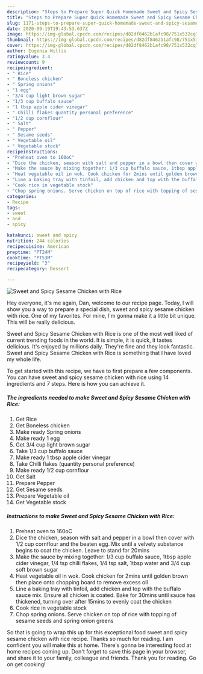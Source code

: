 ```yaml
---
description: "Steps to Prepare Super Quick Homemade Sweet and Spicy Sesame Chicken with Rice"
title: "Steps to Prepare Super Quick Homemade Sweet and Spicy Sesame Chicken with Rice"
slug: 1171-steps-to-prepare-super-quick-homemade-sweet-and-spicy-sesame-chicken-with-rice
date: 2020-09-19T19:43:53.637Z
image: https://img-global.cpcdn.com/recipes/d82df8462b1afc98/751x532cq70/sweet-and-spicy-sesame-chicken-with-rice-recipe-main-photo.jpg
thumbnail: https://img-global.cpcdn.com/recipes/d82df8462b1afc98/751x532cq70/sweet-and-spicy-sesame-chicken-with-rice-recipe-main-photo.jpg
cover: https://img-global.cpcdn.com/recipes/d82df8462b1afc98/751x532cq70/sweet-and-spicy-sesame-chicken-with-rice-recipe-main-photo.jpg
author: Eugenia Willis
ratingvalue: 3.4
reviewcount: 9
recipeingredient:
- " Rice"
- " Boneless chicken"
- " Spring onions"
- "1 egg"
- "3/4 cup light brown sugar"
- "1/3 cup buffalo sauce"
- "1 tbsp apple cider vinegar"
- " Chilli flakes quantity personal preference"
- "1/2 cup cornflour"
- " Salt"
- " Pepper"
- " Sesame seeds"
- " Vegetable oil"
- " Vegetable stock"
recipeinstructions:
- "Preheat oven to 160oC"
- "Dice the chicken, season with salt and pepper in a bowl then cover with 1/2 cup cornflour and the beaten egg. Mix until a velvety substance begins to coat the chicken. Leave to stand for 20mins"
- "Make the sauce by mixing together: 1/3 cup buffalo sauce, 1tbsp apple cider vinegar, 1/4 tsp chilli flakes, 1/4 tsp salt, 1tbsp water and 3/4 cup soft brown sugar"
- "Heat vegetable oil in wok. Cook chicken for 2mins until golden brown then place onto chopping board to remove excess oil"
- "Line a baking tray with tinfoil, add chicken and top with the buffalo sauce mix. Ensure all chicken is coated. Bake for 30mins until sauce has thickened, turning over after 15mins to evenly coat the chicken"
- "Cook rice in vegetable stock"
- "Chop spring onions. Serve chicken on top of rice with topping of sesame seeds and spring onion greens"
categories:
- Recipe
tags:
- sweet
- and
- spicy

katakunci: sweet and spicy 
nutrition: 244 calories
recipecuisine: American
preptime: "PT24M"
cooktime: "PT53M"
recipeyield: "3"
recipecategory: Dessert

---
```



![Sweet and Spicy Sesame Chicken with Rice](https://img-global.cpcdn.com/recipes/d82df8462b1afc98/751x532cq70/sweet-and-spicy-sesame-chicken-with-rice-recipe-main-photo.jpg)

Hey everyone, it's me again, Dan, welcome to our recipe page. Today, I will show you a way to prepare a special dish, sweet and spicy sesame chicken with rice. One of my favorites. For mine, I'm gonna make it a little bit unique. This will be really delicious.

Sweet and Spicy Sesame Chicken with Rice is one of the most well liked of current trending foods in the world. It is simple, it is quick, it tastes delicious. It's enjoyed by millions daily. They're fine and they look fantastic. Sweet and Spicy Sesame Chicken with Rice is something that I have loved my whole life.




To get started with this recipe, we have to first prepare a few components. You can have sweet and spicy sesame chicken with rice using 14 ingredients and 7 steps. Here is how you can achieve it.

<!--inarticleads1-->

##### The ingredients needed to make Sweet and Spicy Sesame Chicken with Rice:

1. Get  Rice
1. Get  Boneless chicken
1. Make ready  Spring onions
1. Make ready 1 egg
1. Get 3/4 cup light brown sugar
1. Take 1/3 cup buffalo sauce
1. Make ready 1 tbsp apple cider vinegar
1. Take  Chilli flakes (quantity personal preference)
1. Make ready 1/2 cup cornflour
1. Get  Salt
1. Prepare  Pepper
1. Get  Sesame seeds
1. Prepare  Vegetable oil
1. Get  Vegetable stock




<!--inarticleads2-->

##### Instructions to make Sweet and Spicy Sesame Chicken with Rice:

1. Preheat oven to 160oC
1. Dice the chicken, season with salt and pepper in a bowl then cover with 1/2 cup cornflour and the beaten egg. Mix until a velvety substance begins to coat the chicken. Leave to stand for 20mins
1. Make the sauce by mixing together: 1/3 cup buffalo sauce, 1tbsp apple cider vinegar, 1/4 tsp chilli flakes, 1/4 tsp salt, 1tbsp water and 3/4 cup soft brown sugar
1. Heat vegetable oil in wok. Cook chicken for 2mins until golden brown then place onto chopping board to remove excess oil
1. Line a baking tray with tinfoil, add chicken and top with the buffalo sauce mix. Ensure all chicken is coated. Bake for 30mins until sauce has thickened, turning over after 15mins to evenly coat the chicken
1. Cook rice in vegetable stock
1. Chop spring onions. Serve chicken on top of rice with topping of sesame seeds and spring onion greens




So that is going to wrap this up for this exceptional food sweet and spicy sesame chicken with rice recipe. Thanks so much for reading. I am confident you will make this at home. There's gonna be interesting food at home recipes coming up. Don't forget to save this page in your browser, and share it to your family, colleague and friends. Thank you for reading. Go on get cooking!
